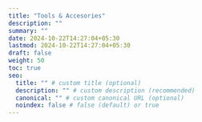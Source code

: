 ```yaml
---
title: "Tools & Accesories"
description: ""
summary: ""
date: 2024-10-22T14:27:04+05:30
lastmod: 2024-10-22T14:27:04+05:30
draft: false
weight: 50
toc: true
seo:
  title: "" # custom title (optional)
  description: "" # custom description (recommended)
  canonical: "" # custom canonical URL (optional)
  noindex: false # false (default) or true
---
```

